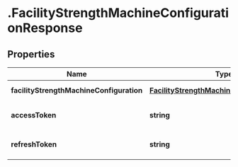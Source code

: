 # .FacilityStrengthMachineConfigurationResponse

## Properties

Name | Type | Description | Notes
------------ | ------------- | ------------- | -------------
**facilityStrengthMachineConfiguration** | [**FacilityStrengthMachineConfigurationData**](FacilityStrengthMachineConfigurationData.md) |  | [default to undefined]
**accessToken** | **string** |  | [optional] [default to undefined]
**refreshToken** | **string** |  | [optional] [default to undefined]

